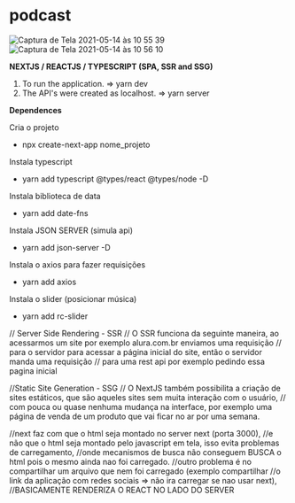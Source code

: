 # podcast

![Captura de Tela 2021-05-14 às 10 55 39](https://user-images.githubusercontent.com/24704615/118280951-129ed480-b4a3-11eb-9922-9d21c95f412f.png)
![Captura de Tela 2021-05-14 às 10 56 10](https://user-images.githubusercontent.com/24704615/118280985-1c283c80-b4a3-11eb-9621-a6fd42a8415d.png)



<b>NEXTJS / REACTJS / TYPESCRIPT  (SPA, SSR and SSG)</b>

1. To run the application. => yarn dev
2. The API's were created as localhost. => yarn server

<b>Dependences</b>

Cria o projeto
- npx create-next-app nome_projeto

Instala typescript
- yarn add typescript @types/react @types/node -D

Instala biblioteca de data
- yarn add date-fns

Instala JSON SERVER (simula api)
- yarn add json-server -D

Instala o axios para fazer requisições
- yarn add axios

Instala o slider (posicionar música)
- yarn add rc-slider






// Server Side Rendering - SSR
// O SSR funciona da seguinte maneira, ao acessarmos um site por exemplo alura.com.br enviamos uma requisição 
// para o servidor para acessar a página inicial do site, então o servidor manda uma requisição 
// para uma rest api por exemplo pedindo essa pagina inicial

//Static Site Generation - SSG
// O NextJS também possibilita a criação de sites estáticos, que são aqueles sites sem muita interação com o usuário, 
// com pouca ou quase nenhuma mudança na interface, por exemplo uma página de venda de um produto que vai ficar no ar por uma semana.

//next faz com que o html seja montado no server next (porta 3000), 
//e não que o html seja montado pelo javascript em tela, isso evita problemas de carregamento, 
//onde mecanismos de busca não conseguem BUSCA o html pois o mesmo ainda nao foi carregado.
//outro problema é no compartilhar um arquivo que nem foi carregado (exemplo compartilhar 
//o link da aplicação com redes sociais => não ira carregar se nao usar next), 
//BASICAMENTE RENDERIZA O REACT NO LADO DO SERVER
